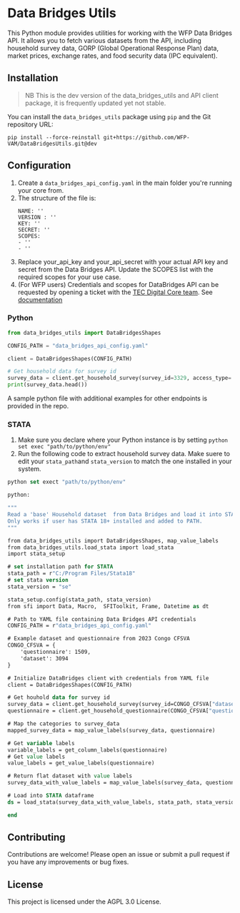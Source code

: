 # Data Bridges Utils

This Python module provides utilities for working with the WFP Data Bridges API. It allows you to fetch various datasets from the API, including household survey data, GORP (Global Operational Response Plan) data, market prices, exchange rates, and food security data (IPC equivalent).

## Installation

> NB This is the dev version of the data_bridges_utils and API client package, it is frequently updated yet not stable.

You can install the `data_bridges_utils` package using `pip` and the Git repository URL:

```
pip install --force-reinstall git+https://github.com/WFP-VAM/DataBridgesUtils.git@dev
```

## Configuration
1. Create a ```data_bridges_api_config.yaml``` in the main folder you're running your core from.
2. The structure of the file is: 
    ```
    NAME: ''
    VERSION : ''
    KEY: ''
    SECRET: ''
    SCOPES:
    - ''
    - ''
    ```
1. Replace your_api_key and your_api_secret with your actual API key and secret from the Data Bridges API. Update the SCOPES list with the required scopes for your use case.
2. (For WFP users) Credentials and scopes for DataBridges API can be requested by opening a ticket with the [TEC Digital Core team](https://dev.azure.com/worldfoodprogramme/Digital%20Core/_workitems). See [documentation](https://docs.api.wfp.org/consumers/index.html#application-accounts) 


### Python

```python
from data_bridges_utils import DataBridgesShapes

CONFIG_PATH = "data_bridges_api_config.yaml"

client = DataBridgesShapes(CONFIG_PATH)

# Get household data for survey id
survey_data = client.get_household_survey(survey_id=3329, access_type='full')
print(survey_data.head())
```
A sample python file with additional examples for other endpoints is provided in the repo. 

### STATA
1. Make sure you declare where your Python instance is by setting ```python set exec "path/to/python/env"```
2. Run the following code to extract household survey data. Make suere to edit your ```stata_path```and ```stata_version``` to match the one installed in your system.

```stata
python set exect "path/to/python/env"

python:

"""
Read a 'base' Household dataset  from Data Bridges and load it into STATA.
Only works if user has STATA 18+ installed and added to PATH.
"""

from data_bridges_utils import DataBridgesShapes, map_value_labels
from data_bridges_utils.load_stata import load_stata
import stata_setup

# set installation path for STATA
stata_path = r"C:/Program Files/Stata18"
# set stata version
stata_version = "se" 

stata_setup.config(stata_path, stata_version)
from sfi import Data, Macro,  SFIToolkit, Frame, Datetime as dt

# Path to YAML file containing Data Bridges API credentials
CONFIG_PATH = r"data_bridges_api_config.yaml"

# Example dataset and questionnaire from 2023 Congo CFSVA
CONGO_CFSVA = {
    'questionnaire': 1509,
    'dataset': 3094
}

# Initialize DataBridges client with credentials from YAML file
client = DataBridgesShapes(CONFIG_PATH)

# Get houhold data for survey id
survey_data = client.get_household_survey(survey_id=CONGO_CFSVA["dataset"], access_type='base') # base is the standardized-only dataset
questionnaire = client.get_household_questionnaire(CONGO_CFSVA["questionnaire"])

# Map the categories to survey_data
mapped_survey_data = map_value_labels(survey_data, questionnaire)

# Get variable labels
variable_labels = get_column_labels(questionnaire)
# Get value labels
value_labels = get_value_labels(questionnaire)

# Return flat dataset with value labels
survey_data_with_value_labels = map_value_labels(survey_data, questionnaire)

# Load into STATA dataframe
ds = load_stata(survey_data_with_value_labels, stata_path, stata_version)

end
```

## Contributing
Contributions are welcome! Please open an issue or submit a pull request if you have any improvements or bug fixes.

## License
This project is licensed under the AGPL 3.0 License.
